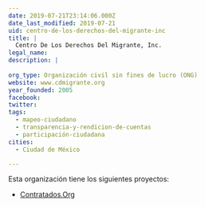 ```yaml
---
date: 2019-07-21T23:14:06.000Z
date_last_modified: 2019-07-21
uid: centro-de-los-derechos-del-migrante-inc
title: |
  Centro De Los Derechos Del Migrante, Inc.
legal_name: 
description: |
  
org_type: Organización civil sin fines de lucro (ONG)
website: www.cdmigrante.org
year_founded: 2005
facebook: 
twitter: 
tags:
  - mapeo-ciudadano
  - transparencia-y-rendicion-de-cuentas
  - participación-ciudadana
cities: 
  - Ciudad de México

---
```


Esta organización tiene los siguientes proyectos:

- [Contratados.Org](/proyectos/contratados-org)
